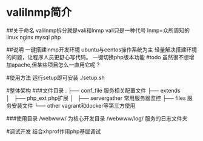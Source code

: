 # valilnmp简介
##关于命名
valilnmp拆分就是vali和lnmp
vali只是一种代号
lnmp=众所周知的 linux nginx mysql php

##说明
一键搭建lnmp开发环境
ubuntu与centos操作系统为主
轻量解决搭建环境的问题，让程序人员更舒心写代码。
一键切换php版本功能
#todo 虽然很不想增加apache,但某些项目怎么一直用它呢？

#使用方法
运行setup即可安装
./setup.sh

#整体架构
###文件目录
.
├── conf_file    服务相关配置文件
├── extends      
│   ├── php_ext  php扩展
│   ├── servergather   常用服务器监控
├── files  服务安装文件
└── other  vagrant和docker等第三方使用

###使用目录 
/webwww/   为核心开发目录
/webwww/log/  服务的日志文件夹

#调试开发
结合xhprof作用php基层调试